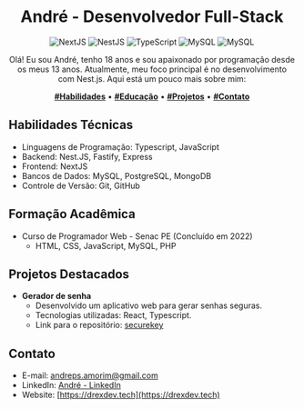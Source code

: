 <h1 align="center">André - Desenvolvedor Full-Stack</h1>

<p align="center">
  <img src="https://img.shields.io/badge/Next-black?style=for-the-badge&logo=next.js&logoColor=white" alt="NextJS">
  <img src="https://img.shields.io/badge/nestjs-%23E0234E.svg?style=for-the-badge&logo=nestjs&logoColor=white" alt="NestJS">
  <img src="https://img.shields.io/badge/-TypeScript-3178C6?style=for-the-badge&logo=typescript&logoColor=white" alt="TypeScript">
  <img src="https://img.shields.io/badge/-MySQL-4479A1?style=for-the-badge&logo=mysql&logoColor=white" alt="MySQL">
  <img src="https://img.shields.io/badge/MongoDB-%234ea94b.svg?style=for-the-badge&logo=mongodb&logoColor=white" alt="MySQL">
</p>

<p align="center">Olá! Eu sou André, tenho 18 anos e sou apaixonado por programação desde os meus 13 anos. Atualmente, meu foco principal é no desenvolvimento com Nest.js. Aqui está um pouco mais sobre mim:</p>
<p align="center">
  <a href="#habilidades-técnicas"><b>#Habilidades</b></a> •
  <a href="#formação-acadêmica"><b>#Educação</b></a> •
  <a href="#projetos-destacados"><b>#Projetos</b></a> •
  <a href="#contato"><b>#Contato</b></a>
</p>

## Habilidades Técnicas

- Linguagens de Programação: Typescript, JavaScript
- Backend: Nest.JS, Fastify, Express
- Frontend: NextJS
- Bancos de Dados: MySQL, PostgreSQL, MongoDB
- Controle de Versão: Git, GitHub

## Formação Acadêmica

- Curso de Programador Web - Senac PE (Concluído em 2022)
    - HTML, CSS, JavaScript, MySQL, PHP

## Projetos Destacados

- **Gerador de senha**
    - Desenvolvido um aplicativo web para gerar senhas seguras.
    - Tecnologias utilizadas: React, Typescript.
    - Link para o repositório: [securekey](https://github.com/drexdev/securekey)

## Contato

- E-mail: andreps.amorim@gmail.com
- LinkedIn: [André - LinkedIn](https://www.linkedin.com/in/drexdev)
- Website: [https://drexdev.tech](https://drexdev.tech)
